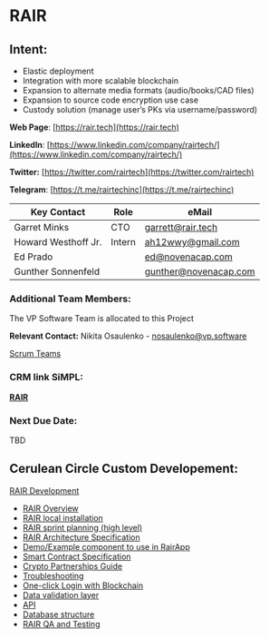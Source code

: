 # RAIR

## Intent:

- Elastic deployment
- Integration with more scalable blockchain
- Expansion to alternate media formats (audio/books/CAD files)
- Expansion to source code encryption use case
- Custody solution (manage user’s PKs via username/password)

**Web Page**: [https://rair.tech](https://rair.tech)

**LinkedIn**: [https://www.linkedin.com/company/rairtech/](https://www.linkedin.com/company/rairtech/)

**Twitter:** [https://twitter.com/rairtech](https://twitter.com/rairtech)

**Telegram**: [https://t.me/rairtechinc](https://t.me/rairtechinc)

| **Key Contact** | **Role** | **eMail** |
| --- | --- | --- |
| Garret Minks | CTO | garrett@rair.tech |
| Howard Westhoff Jr. | Intern | [ah12wwy@gmail.com](mailto:ah12wwy@gmail.com) |
| Ed Prado |     | [ed@novenacap.com](mailto:ed@novenacap.com) |
| Gunther Sonnenfeld |     | [gunther@novenacap.com](mailto:gunther@novenacap.com) |

### **Additional Team Members:**

The VP Software Team is allocated to this Project

**Relevant Contact:** Nikita Osaulenko - nosaulenko@vp.software

[Scrum Teams](../../../2cu.atlassian.net/wiki/spaces/CCU/pages/88211457/Scrum_Teams.md)

### **CRM link SiMPL:**

[**RAIR**](https://app.simplapp.io/company/9ofDSejz5fdfT1OM)

### **Next Due Date:**

TBD

## Cerulean Circle Custom Developement:

[RAIR Development](../../../cerulean-circle-unlimited-2cu/product/development/2cu-custom-development/rair-development.md)

- [RAIR Overview](../../../cerulean-circle-unlimited-2cu/product/development/2cu-custom-development/rair-development/rair-overview.md)
- [RAIR local installation](../../../cerulean-circle-unlimited-2cu/product/development/2cu-custom-development/rair-development/rair-local-installation.md)
- [RAIR sprint planning (high level)](../../../cerulean-circle-unlimited-2cu/product/development/2cu-custom-development/rair-development/rair-sprint-planning-high-level.md)
- [RAIR Architecture Specification](../../../cerulean-circle-unlimited-2cu/product/development/2cu-custom-development/rair-development/rair-architecture-specification.md)
- [Demo/Example component to use in RairApp](../../../cerulean-circle-unlimited-2cu/product/development/2cu-custom-development/rair-development/demoexample-component-to-use-in-rairapp.md)
- [Smart Contract Specification](../../../cerulean-circle-unlimited-2cu/product/development/2cu-custom-development/rair-development/smart-contract-specification.md)
- [Crypto Partnerships Guide](../../../cerulean-circle-unlimited-2cu/product/development/2cu-custom-development/rair-development/crypto-partnerships-guide.md)
- [Troubleshooting](../../../cerulean-circle-unlimited-2cu/product/development/2cu-custom-development/rair-development/troubleshooting.md)
- [One-click Login with Blockchain](../../../cerulean-circle-unlimited-2cu/product/development/2cu-custom-development/rair-development/one-click-login-with-blockchain.md)
- [Data validation layer](../../../cerulean-circle-unlimited-2cu/product/development/2cu-custom-development/rair-development/data-validation-layer.md)
- [API](../../../cerulean-circle-unlimited-2cu/product/development/2cu-custom-development/rair-development/api.md)
- [Database structure](../../../cerulean-circle-unlimited-2cu/product/development/2cu-custom-development/rair-development/database-structure.md)
- [RAIR QA and Testing](../../../cerulean-circle-unlimited-2cu/product/development/2cu-custom-development/rair-development/rair-qa-and-testing.md)